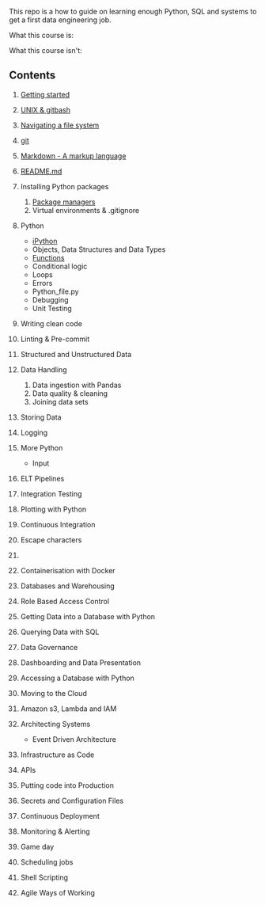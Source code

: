 This repo is a how to guide on learning enough Python, SQL and systems to get a first data engineering job.


What this course is:

What this course isn't:

## Contents
1. [Getting started](100/getting-started.md)
1. [UNIX & gitbash](100/intro-to-unix-and-gitbash.md)
1. [Navigating a file system](100/navigating-a-file-system.md)
1. [git](git/101.md)
1. [Markdown - A markup language](writing-documentation/1-Markdown.md)
1. [README.md](writing-documentation/2-README.md)
1. Installing Python packages
    1. [Package managers](python/pip-the-package-manager.md)
    1. Virtual environments & .gitignore
1. Python
    - [iPython](python/ipython.md)
    - Objects, Data Structures and Data Types
    - [Functions](python/functions.md)
    - Conditional logic
    - Loops
    - Errors
    - Python_file.py
    - Debugging
    - Unit Testing
1. Writing clean code
1. Linting & Pre-commit
1. Structured and Unstructured Data
1. Data Handling
    1. Data ingestion with Pandas
    1. Data quality & cleaning
    1. Joining data sets
1. Storing Data
1. Logging
1. More Python
    - Input

1. ELT Pipelines
1. Integration Testing
1. Plotting with Python
1. Continuous Integration
1. Escape characters
1.
1. Containerisation with Docker
1. Databases and Warehousing
1. Role Based Access Control
1. Getting Data into a Database with Python
1. Querying Data with SQL
1. Data Governance
1. Dashboarding and Data Presentation
1. Accessing a Database with Python
1. Moving to the Cloud
1. Amazon s3, Lambda and IAM
1. Architecting Systems
    - Event Driven Architecture
1. Infrastructure as Code
1. APIs
1. Putting code into Production
1. Secrets and Configuration Files
1. Continuous Deployment
1. Monitoring & Alerting
1. Game day
1. Scheduling jobs
1. Shell Scripting
1. Agile Ways of Working
